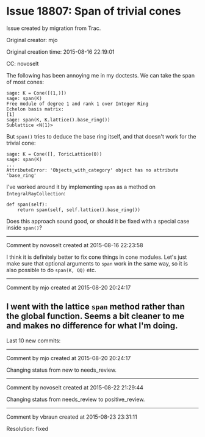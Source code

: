 # Issue 18807: Span of trivial cones

Issue created by migration from Trac.

Original creator: mjo

Original creation time: 2015-08-16 22:19:01

CC:  novoselt

The following has been annoying me in my doctests. We can take the span of most cones:


```
sage: K = Cone([(1,)])
sage: span(K)
Free module of degree 1 and rank 1 over Integer Ring
Echelon basis matrix:
[1]
sage: span(K, K.lattice().base_ring())
Sublattice <N(1)>
```


But `span()` tries to deduce the base ring itself, and that doesn't work for the trivial cone:


```
sage: K = Cone([], ToricLattice(0))
sage: span(K)
...
AttributeError: 'Objects_with_category' object has no attribute 'base_ring'
```


I've worked around it by implementing `span` as a method on `IntegralRayCollection`:


```
def span(self):
    return span(self, self.lattice().base_ring())
```


Does this approach sound good, or should it be fixed with a special case inside `span()`?



---

Comment by novoselt created at 2015-08-16 22:23:58

I think it is definitely better to fix cone things in cone modules. Let's just make sure that optional arguments to `span` work in the same way, so it is also possible to do `span(K, QQ)` etc.


---

Comment by mjo created at 2015-08-20 20:24:17

I went with the lattice `span` method rather than the global function. Seems a bit cleaner to me and makes no difference for what I'm doing.
----
Last 10 new commits:


---

Comment by mjo created at 2015-08-20 20:24:17

Changing status from new to needs_review.


---

Comment by novoselt created at 2015-08-22 21:29:44

Changing status from needs_review to positive_review.


---

Comment by vbraun created at 2015-08-23 23:31:11

Resolution: fixed
